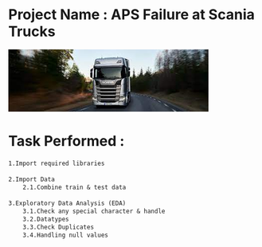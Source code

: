 # Project Name : APS Failure at Scania Trucks

![Alt text](image.png)

# Task Performed :

    1.Import required libraries

    2.Import Data
        2.1.Combine train & test data

    3.Exploratory Data Analysis (EDA)
        3.1.Check any special character & handle
        3.2.Datatypes
        3.3.Check Duplicates
        3.4.Handling null values


